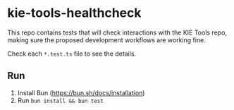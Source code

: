# kie-tools-healthcheck

This repo contains tests that will check interactions with the KIE Tools repo, making sure the proposed development workflows are working fine.

Check each `*.test.ts` file to see the details.

## Run
1. Install Bun (https://bun.sh/docs/installation)
2. Run `bun install && bun test`
